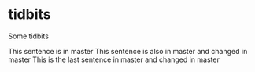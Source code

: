 # tidbits
Some tidbits

This sentence is in master
This sentence is also in master and changed in master
This is the last sentence in master and changed in master

